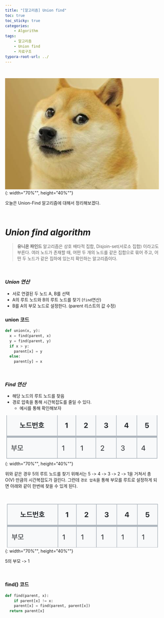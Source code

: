 ```yaml
---
title: "[알고리즘] Union find"
toc: true
toc_sticky: true
categories: 
    - Algorithm
tags:
    - 알고리즘
    - Union find
    - 자료구조
typora-root-url: ../
---
```


<br>



![img1](/assets/images/23_1.png){: width="70%"", height="40%""}



오늘은 Union-Find 알고리즘에 대해서 정리해보겠다. 

<br>



# *Union find algorithm*

>  **유니온 파인드** 알고리즘은 상호 배타적 집합, Disjoin-set(서로소 집합) 이라고도 부른다. 여러 노드가 존재할 때, 어떤 두 개의 노드를 같은 집합으로 묶어 주고, 어떤 두 노드가 같은 집하에 있는지 확인하는 알고리즘이다.

<br>



### *Union 연산*

* 서로 연결된 두 노드 A, B를 선택
* A의 루트 노드와 B의 루트 노드를 찾기 (`find`연산)
* B를  A의 부모 노드로 설정한다. (parent 리스트의 값 수정)



###  union 코드

```python
def union(x, y):
  x = find(parent, x)
  y = find(parent, y)
  if x > y:
    parent[x] = y
  else:
    parent[y] = x
```

<br>



### *Find 연산*

* 해당 노드의 루트 노드를 찾음
* 경로 압축을 통해 시간복잡도를 줄일 수 있다.
  * 예시를 통해 확인해보자

![img1](/assets/images/23_2.png){: width="70%"", height="40%""}

위와 같은 경우 5의 루트 노드를 찾기 위해서는 5 -> 4 -> 3 -> 2 -> 1을 거쳐서 총 O(V) 만큼의 시간복잡도가 걸린다. 그런데 `경로 압축`을 통해 부모를 루트로 설정하게 되면 아래와 같이 한번에 찾을 수 있게 된다.

<br>

![img1](/assets/images/23_3.png){: width="70%"", height="40%""}

5의 부모 -> 1

<br>



### find() 코드

```python
def find(parent, x):
	if parent[x] != x:
    parent[x] = find(parent, parent[x])
  return parent[x]
```

<br>

<br>





